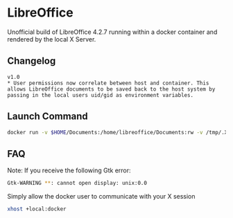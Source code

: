 LibreOffice
===========

Unofficial build of LibreOffice 4.2.7 running within a docker container and rendered by the local X Server.

Changelog
---------
```
v1.0
* User permissions now correlate between host and container. This allows LibreOffice documents to be saved back to the host system by passing in the local users uid/gid as environment variables.
```

Launch Command
---------------
```bash
docker run -v $HOME/Documents:/home/libreoffice/Documents:rw -v /tmp/.X11-unix:/tmp/.X11-unix -e uid=$(id -u) -e gid=$(id -g) -e DISPLAY=unix$DISPLAY --name libreoffice -i -t chrisdaish/libreoffice
```

FAQ
---
Note: If you receive the following Gtk error:
```bash
Gtk-WARNING **: cannot open display: unix:0.0
```
Simply allow the docker user to communicate with your X session
```bash
xhost +local:docker
```
